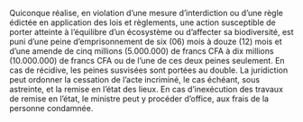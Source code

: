 Quiconque réalise, en violation d’une mesure d’interdiction ou d’une règle édictée en application des lois et règlements, une action susceptible de porter atteinte à l’équilibre d’un écosystème ou d’affecter sa biodiversité, est puni d’une peine d’emprisonnement de six (06) mois à douze (12) mois et d’une amende de cinq millions (5.000.000) de francs CFA à dix millions (10.000.000) de francs CFA ou de l’une de ces deux peines seulement.
En cas de récidive, les peines susvisées sont portées au double.
La juridiction peut ordonner la cessation de l’acte incriminé, le cas échéant, sous astreinte, et la remise en l’état des lieux. En cas d’inexécution des travaux de remise en l’état, le ministre peut y procéder d’office, aux frais de la personne condamnée.